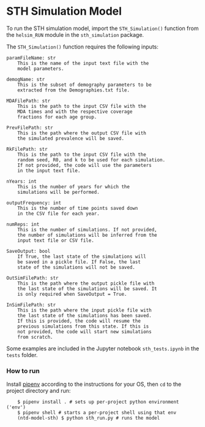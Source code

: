 # STH Simulation Model

To run the STH simulation model, import the `STH_Simulation()` function from the `helsim_RUN` module in the `sth_simulation` package.

The `STH_Simulation()` function requires the following inputs:

    paramFileName: str
        This is the name of the input text file with the
        model parameters.

    demogName: str
        This is the subset of demography parameters to be
        extracted from the Demographies.txt file.

    MDAFilePath: str
        This is the path to the input CSV file with the
        MDA times and with the respective coverage
        fractions for each age group.

    PrevFilePath: str
        This is the path where the output CSV file with
        the simulated prevalence will be saved.

    RkFilePath: str
        This is the path to the input CSV file with the
        random seed, R0, and k to be used for each simulation.
        If not provided, the code will use the parameters
        in the input text file.

    nYears: int
        This is the number of years for which the
        simulations will be performed.

    outputFrequency: int
        This is the number of time points saved down
        in the CSV file for each year.

    numReps: int
        This is the number of simulations. If not provided,
        the number of simulations will be inferred from the
        input text file or CSV file.

    SaveOutput: bool
        If True, the last state of the simulations will
        be saved in a pickle file. If False, the last
        state of the simulations will not be saved.

    OutSimFilePath: str
        This is the path where the output pickle file with
        the last state of the simulations will be saved. It
        is only required when SaveOutput = True.

    InSimFilePath: str
        This is the path where the input pickle file with
        the last state of the simulations has been saved.
        If this is provided, the code will resume the
        previous simulations from this state. If this is
        not provided, the code will start new simulations
        from scratch.
        
Some examples are included in the Jupyter notebook `sth_tests.ipynb` in the `tests` folder.

### How to run

Install [pipenv](https://drive.google.com/drive/folders/1Or6lUkymYd_p031xKGZLcnTV4GYf-oYb) according to the instructions for your OS, then `cd` to the project directory and run:

```
    $ pipenv install . # sets up per-project python environment ('env')
    $ pipenv shell # starts a per-project shell using that env
    (ntd-model-sth) $ python sth_run.py # runs the model
```